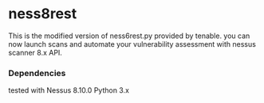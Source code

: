 # ness8rest
This is the modified version of ness6rest.py provided by tenable. you can now launch scans and automate your vulnerability assessment with nessus scanner 8.x API.

### Dependencies
tested with Nessus 8.10.0
Python 3.x
